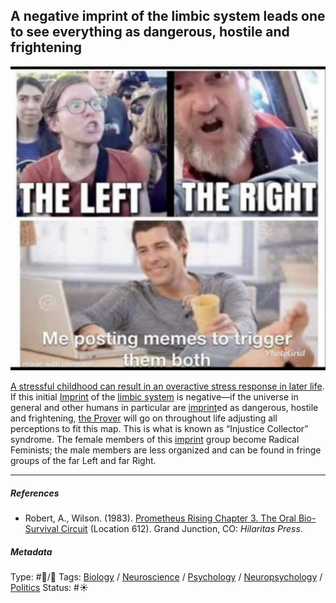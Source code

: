 ## A negative imprint of the limbic system leads one to see everything as dangerous, hostile and frightening

![300](%E2%9A%99%EF%B8%8F%20Tools/%F0%9F%93%B8%20Images/43CDDAF0-C0CA-4062-9ED2-6BDAF4258093.jpeg)

[A stressful childhood can result in an overactive stress response in later life](A%20stressful%20childhood%20can%20result%20in%20an%20overactive%20stress%20response%20in%20later%20life.md). If this initial [Imprint](Imprint.md) of the [limbic system](Limbic%20system.md) is negative—if the universe in general and other humans in particular are [imprint](Imprint.md)ed as dangerous, hostile and frightening, [the Prover](What%20the%20Thinker%20thinks,%20the%20Prover%20proves.md) will go on throughout life adjusting all perceptions to fit this map. This is what is known as “Injustice Collector” syndrome. The female members of this [imprint](Imprint.md) group become Radical Feminists; the male members are less organized and can be found in fringe groups of the far Left and far Right.

---

##### References

* Robert, A., Wilson. (1983). [Prometheus Rising Chapter 3. The Oral Bio-Survival Circuit](Prometheus%20Rising%20Chapter%203.%20The%20Oral%20Bio-Survival%20Circuit.md) (Location 612). Grand Junction, CO: *Hilaritas Press*.

##### Metadata

Type: #🔵/🔵 
Tags: [Biology]() / [Neuroscience](Neuroscience.md) / [Psychology](Psychology.md) / [Neuropsychology](Neuropsychology.md) / [Politics](Politics.md)
Status: #☀️ 
